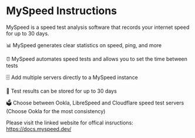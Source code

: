 # MySpeed Instructions

MySpeed is a speed test analysis software that records your internet speed for up to 30 days.



📊 MySpeed generates clear statistics on speed, ping, and more

⏰ MySpeed automates speed tests and allows you to set the time between tests

🗄️ Add multiple servers directly to a MySpeed instance

📆 Test results can be stored for up to 30 days

🗳️ Choose between Ookla, LibreSpeed and Cloudflare speed test servers (Choose Ookla for the most consistency)



Please visit the linked website for offical insructions: https://docs.myspeed.dev/
